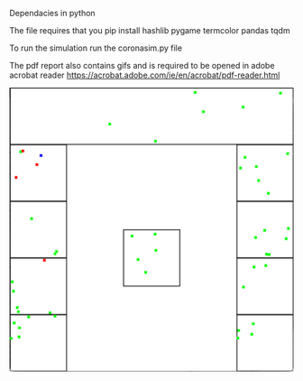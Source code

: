 Dependacies in python

The file requires that you pip install
hashlib
pygame
termcolor
pandas
tqdm

To run the simulation run the coronasim.py file

The pdf report also contains gifs and is required to be opened in adobe acrobat reader
https://acrobat.adobe.com/ie/en/acrobat/pdf-reader.html

![alt text](example.png)

